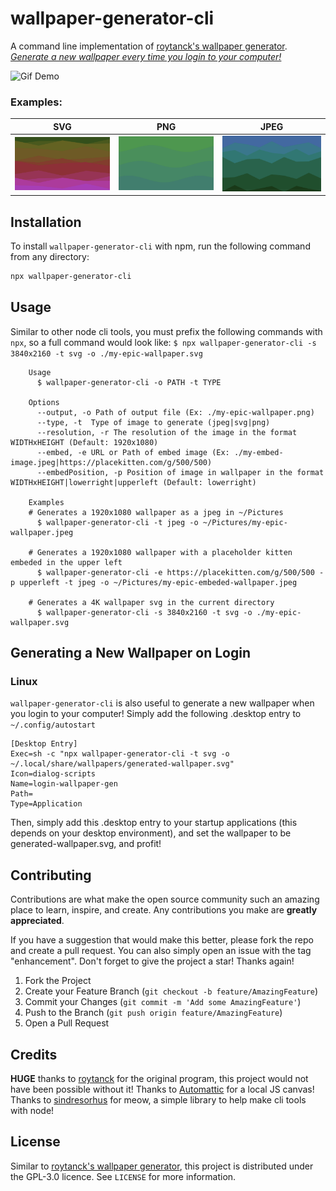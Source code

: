 # wallpaper-generator-cli
A command line implementation of [roytanck's wallpaper generator](https://github.com/roytanck/wallpaper-generator). _[Generate a new wallpaper every time you login to your computer!](#generating-a-new-wallpaper-on-login)_

![Gif Demo](assets/wallpaper-generator-cli.gif)

### Examples:
| SVG                                | PNG                                | JPEG                                 |
|------------------------------------|------------------------------------|--------------------------------------|
| ![svg example](assets/example.svg) | ![png example](assets/example.png) | ![jpeg example](assets/example.jpeg) |

## Installation
To install `wallpaper-generator-cli` with npm, run the following command from any directory:
```bash
npx wallpaper-generator-cli
```

## Usage
Similar to other node cli tools, you must prefix the following commands with `npx`, so a full command would look like:
`$ npx wallpaper-generator-cli -s 3840x2160 -t svg -o ./my-epic-wallpaper.svg`
```
	Usage
	  $ wallpaper-generator-cli -o PATH -t TYPE

	Options
	  --output, -o Path of output file (Ex: ./my-epic-wallpaper.png)
	  --type, -t  Type of image to generate (jpeg|svg|png)
	  --resolution, -r The resolution of the image in the format WIDTHxHEIGHT (Default: 1920x1080)
	  --embed, -e URL or Path of embed image (Ex: ./my-embed-image.jpeg|https://placekitten.com/g/500/500)
	  --embedPosition, -p Position of image in wallpaper in the format WIDTHxHEIGHT|lowerright|upperleft (Default: lowerright)

	Examples
    # Generates a 1920x1080 wallpaper as a jpeg in ~/Pictures
	  $ wallpaper-generator-cli -t jpeg -o ~/Pictures/my-epic-wallpaper.jpeg

    # Generates a 1920x1080 wallpaper with a placeholder kitten embeded in the upper left
	  $ wallpaper-generator-cli -e https://placekitten.com/g/500/500 -p upperleft -t jpeg -o ~/Pictures/my-epic-embeded-wallpaper.jpeg

    # Generates a 4K wallpaper svg in the current directory 
	  $ wallpaper-generator-cli -s 3840x2160 -t svg -o ./my-epic-wallpaper.svg
```
## Generating a New Wallpaper on Login 
### Linux
`wallpaper-generator-cli` is also useful to generate a new wallpaper when you login to your computer! Simply add the following .desktop entry to `~/.config/autostart`
```
[Desktop Entry]
Exec=sh -c "npx wallpaper-generator-cli -t svg -o ~/.local/share/wallpapers/generated-wallpaper.svg"
Icon=dialog-scripts
Name=login-wallpaper-gen
Path=
Type=Application
```
Then, simply add this .desktop entry to your startup applications (this depends on your desktop environment), and set the wallpaper to be generated-wallpaper.svg, and profit!

## Contributing

Contributions are what make the open source community such an amazing place to learn, inspire, and create. Any contributions you make are **greatly appreciated**.

If you have a suggestion that would make this better, please fork the repo and create a pull request. You can also simply open an issue with the tag "enhancement".
Don't forget to give the project a star! Thanks again!

1. Fork the Project
2. Create your Feature Branch (`git checkout -b feature/AmazingFeature`)
3. Commit your Changes (`git commit -m 'Add some AmazingFeature'`)
4. Push to the Branch (`git push origin feature/AmazingFeature`)
5. Open a Pull Request

## Credits

**HUGE** thanks to [roytanck](https://github.com/roytanck) for the original program, this project would not have been possible without it!
Thanks to [Automattic](https://github.com/Automattic/node-canvas) for a local JS canvas!
Thanks to [sindresorhus](https://github.com/sindresorhus/meow) for meow, a simple library to help make cli tools with node!

## License
Similar to [roytanck's wallpaper generator](https://github.com/roytanck/wallpaper-generator), this project is distributed under the GPL-3.0 licence. See `LICENSE` for more information.
